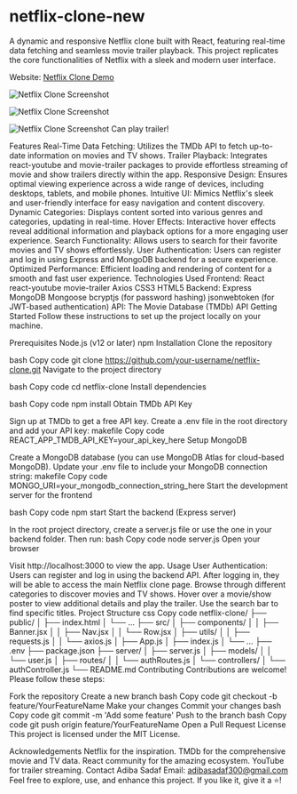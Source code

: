 ﻿# netflix-clone-new

A dynamic and responsive Netflix clone built with React, featuring real-time data fetching and seamless movie trailer playback. This project replicates the core functionalities of Netflix with a sleek and modern user interface.


Website: [Netflix Clone Demo](https://netflix-clone-b04c1-61e38.web.app)


![Netflix Clone Screenshot](Screenshot(10).png)

![Netflix Clone Screenshot](Screenshot(11).png)

![Netflix Clone Screenshot](Screenshot(13).png)
Can play trailer!



Features
Real-Time Data Fetching: Utilizes the TMDb API to fetch up-to-date information on movies and TV shows.
Trailer Playback: Integrates react-youtube and movie-trailer packages to provide effortless streaming of movie and show trailers directly within the app.
Responsive Design: Ensures optimal viewing experience across a wide range of devices, including desktops, tablets, and mobile phones.
Intuitive UI: Mimics Netflix's sleek and user-friendly interface for easy navigation and content discovery.
Dynamic Categories: Displays content sorted into various genres and categories, updating in real-time.
Hover Effects: Interactive hover effects reveal additional information and playback options for a more engaging user experience.
Search Functionality: Allows users to search for their favorite movies and TV shows effortlessly.
User Authentication: Users can register and log in using Express and MongoDB backend for a secure experience.
Optimized Performance: Efficient loading and rendering of content for a smooth and fast user experience.
Technologies Used
Frontend:
React
react-youtube
movie-trailer
Axios
CSS3
HTML5
Backend:
Express
MongoDB
Mongoose
bcryptjs (for password hashing)
jsonwebtoken (for JWT-based authentication)
API:
The Movie Database (TMDb) API
Getting Started
Follow these instructions to set up the project locally on your machine.

Prerequisites
Node.js (v12 or later)
npm
Installation
Clone the repository

bash
Copy code
git clone https://github.com/your-username/netflix-clone.git
Navigate to the project directory

bash
Copy code
cd netflix-clone
Install dependencies

bash
Copy code
npm install
Obtain TMDb API Key

Sign up at TMDb to get a free API key.
Create a .env file in the root directory and add your API key:
makefile
Copy code
REACT_APP_TMDB_API_KEY=your_api_key_here
Setup MongoDB

Create a MongoDB database (you can use MongoDB Atlas for cloud-based MongoDB).
Update your .env file to include your MongoDB connection string:
makefile
Copy code
MONGO_URI=your_mongodb_connection_string_here
Start the development server for the frontend

bash
Copy code
npm start
Start the backend (Express server)

In the root project directory, create a server.js file or use the one in your backend folder. Then run:
bash
Copy code
node server.js
Open your browser

Visit http://localhost:3000 to view the app.
Usage
User Authentication: Users can register and log in using the backend API. After logging in, they will be able to access the main Netflix clone page.
Browse through different categories to discover movies and TV shows.
Hover over a movie/show poster to view additional details and play the trailer.
Use the search bar to find specific titles.
Project Structure
css
Copy code
netflix-clone/
├── public/
│   ├── index.html
│   └── ...
├── src/
│   ├── components/
│   │   ├── Banner.jsx
│   │   ├── Nav.jsx
│   │   └── Row.jsx
│   ├── utils/
│   │   ├── requests.js
│   │   └── axios.js
│   ├── App.js
│   ├── index.js
│   └── ...
├── .env
├── package.json
├── server/
│   ├── server.js
│   ├── models/
│   │   └── user.js
│   ├── routes/
│   │   └── authRoutes.js
│   └── controllers/
│       └── authController.js
└── README.md
Contributing
Contributions are welcome! Please follow these steps:

Fork the repository
Create a new branch
bash
Copy code
git checkout -b feature/YourFeatureName
Make your changes
Commit your changes
bash
Copy code
git commit -m 'Add some feature'
Push to the branch
bash
Copy code
git push origin feature/YourFeatureName
Open a Pull Request
License
This project is licensed under the MIT License.

Acknowledgements
Netflix for the inspiration.
TMDb for the comprehensive movie and TV data.
React community for the amazing ecosystem.
YouTube for trailer streaming.
Contact
Adiba Sadaf
Email: adibasadaf300@gmail.com
Feel free to explore, use, and enhance this project. If you like it, give it a ⭐️!
